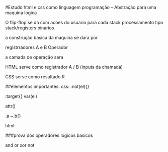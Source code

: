 #Estudo html e css como linguagem programação – Abstração para uma maquina logica


O flip-flop se da com acoes do usuario para cada stack
processamento tipo stack/registers binarios

a construção basica da maquina se dara por 

registrradores A e B
Operador

a camada de operação sera 

HTML serve como registrador  A / B (inputs da chamada)

CSS serve como resultado R



##elementos importantes:
css:
:not(el){}

:target{}
var(el)

attr()

.a ~.b{}

html:


###prova dos operadores lógicos basicos

and
or
xor
not


